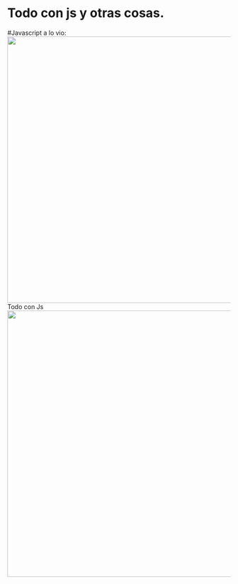 # Todo con js y otras cosas.

#Javascript a lo vio:
<a href="url"><img src="https://user-images.githubusercontent.com/49854117/111106613-275afc80-8534-11eb-8e2e-ea217f38948a.jpg" align="left" height="600" width="600" ></a>

Todo con Js
<a href="url"><img src="https://user-images.githubusercontent.com/49854117/112586051-d374d100-8dd9-11eb-94e4-affe9c155221.jpg" align="left" height="600" width="600" ></a>



